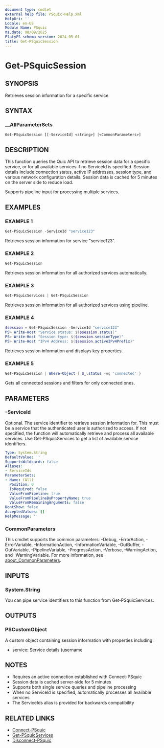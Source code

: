 ```yaml
---
document type: cmdlet
external help file: PSquic-Help.xml
HelpUri: ''
Locale: en-US
Module Name: PSquic
ms.date: 08/09/2025
PlatyPS schema version: 2024-05-01
title: Get-PSquicSession
---
```


# Get-PSquicSession

## SYNOPSIS

Retrieves session information for a specific service.

## SYNTAX

### __AllParameterSets

```powersehll
Get-PSquicSession [[-ServiceId] <string>] [<CommonParameters>]
```

## DESCRIPTION

This function queries the Quic API to retrieve session data for a specific service,
or for all available services if no ServiceId is specified.
Session details include connection status, active IP addresses, session type, and various network configuration details.
Session data is cached for 5 minutes on the server side to reduce load.

Supports pipeline input for processing multiple services.

## EXAMPLES

### EXAMPLE 1

```powershell
Get-PSquicSession -ServiceId "service123"
```

Retrieves session information for service "service123".

### EXAMPLE 2

```powershell
Get-PSquicSession
```

Retrieves session information for all authorized services automatically.

### EXAMPLE 3

```powershell
Get-PSquicServices | Get-PSquicSession
```

Retrieves session information for all authorized services using pipeline.

### EXAMPLE 4

```powershell
$session = Get-PSquicSession -ServiceId "service123"
PS> Write-Host "Service status: $($session.status)"
PS> Write-Host "Session type: $($session.sessionType)"
PS> Write-Host "IPv4 Address: $($session.activeIPv4Prefix)"
```

Retrieves session information and displays key properties.

### EXAMPLE 5

```powershell
Get-PSquicSession | Where-Object { $_.status -eq 'connected' }
```

Gets all connected sessions and filters for only connected ones.

## PARAMETERS

### -ServiceId

Optional.
The service identifier to retrieve session information for.
This must be a service that the authenticated user is authorized to access.
If not specified, the function will automatically retrieve and process all available services.
Use Get-PSquicServices to get a list of available service identifiers.

```yaml
Type: System.String
DefaultValue: ''
SupportsWildcards: false
Aliases:
- ServiceIds
ParameterSets:
- Name: (All)
  Position: 0
  IsRequired: false
  ValueFromPipeline: true
  ValueFromPipelineByPropertyName: true
  ValueFromRemainingArguments: false
DontShow: false
AcceptedValues: []
HelpMessage: ''
```

### CommonParameters

This cmdlet supports the common parameters: -Debug, -ErrorAction, -ErrorVariable,
-InformationAction, -InformationVariable, -OutBuffer, -OutVariable, -PipelineVariable,
-ProgressAction, -Verbose, -WarningAction, and -WarningVariable. For more information, see
[about_CommonParameters](https://go.microsoft.com/fwlink/?LinkID=113216).

## INPUTS

### System.String

You can pipe service identifiers to this function from Get-PSquicServices.

## OUTPUTS

### PSCustomObject

A custom object containing session information with properties including:

- service: Service details (username

## NOTES

- Requires an active connection established with Connect-PSquic
- Session data is cached server-side for 5 minutes
- Supports both single service queries and pipeline processing
- When no ServiceId is specified, automatically processes all available services
- The ServiceIds alias is provided for backwards compatibility

## RELATED LINKS

- [Connect-PSquic](Connect-PSquic.md)
- [Get-PSquicServices](Get-PSquicServices.md)
- [Disconnect-PSquic](Disconnect-PSquic.md)
